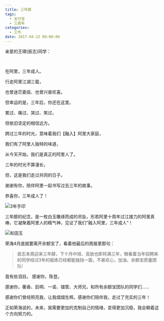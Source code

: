 ```yaml
---
title: 三年醇
tags:
  - 支付宝
  - 三周年
categories:
  - 工作
date: 2017-04-22 00:00:00
---
```

亲爱的王啸(辰志)同学：

</br>

在阿里，三年成人。

行走阿里江湖三载，

也曾迷茫委屈、也曾兴奋欢喜。

但幸运的是，三年后，你还在这里。

<!--more-->

累过、痛过、哭过、笑过，

但依旧坚定的相信远方。

跨过三年的时光，意味着我们【融入】阿里大家庭，

我们有了阿里人独特的味道，

从今天开始，我们是真正的阿里人了。

三年的时光不算漫长，

但，这是我们走过共同的日子。

谢谢有你，陪伴阿里一起书写过去三年的故事。

恭喜你，三年成人了！

![3年手印](http://7xr6h2.com1.z0.glb.clouddn.com/alipay/3yearHandPrint.jpg)

三年醇的纪念，是一枚白玉雕琢而成的吊坠，形若阿里十周年过江接力的阿里真棒，它凝聚着阿里人的精气神，见证了我们“融入阿里，三年成人”！

![和田玉](http://7xr6h2.com1.z0.glb.clouddn.com/alipay/3yearJade.jpg)

荣海4月底就要离开余额宝了，看着他最后的周报里那句：

> 辰志本周迎来三年醇，下个月中旭、高放也即将满三年，眼看着当年招聘来的同学经过3年的锻炼已经都能独挡一面，不甚欢心，加油，余额宝质量团队!

竟有些泪目。 感谢你，陈登。

感谢你，蘅香、启明、一诺、镭管、大师兄，和所有余额宝团队的同学们……

感谢你们曾经照亮我，让我熠熠生辉。感谢你们陪伴我，走过了充实的三年！

正如荣海说的，未来，我需要更加的克制自己的情绪，变得更加沉稳，我会朝着这个方向努力的。